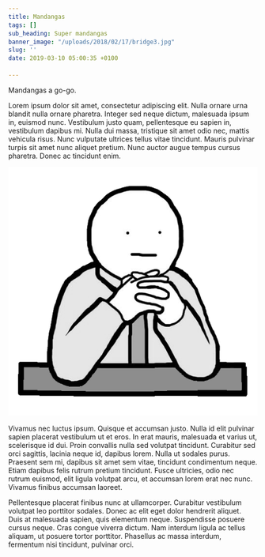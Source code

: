 ```yaml
---
title: Mandangas
tags: []
sub_heading: Super mandangas
banner_image: "/uploads/2018/02/17/bridge3.jpg"
slug: ''
date: 2019-03-10 05:00:35 +0100

---
```

Mandangas a go-go.

Lorem ipsum dolor sit amet, consectetur adipiscing elit. Nulla ornare urna blandit nulla ornare pharetra. Integer sed neque dictum, malesuada ipsum in, euismod nunc. Vestibulum justo quam, pellentesque eu sapien in, vestibulum dapibus mi. Nulla dui massa, tristique sit amet odio nec, mattis vehicula risus. Nunc vulputate ultrices tellus vitae tincidunt. Mauris pulvinar turpis sit amet nunc aliquet pretium. Nunc auctor augue tempus cursus pharetra. Donec ac tincidunt enim.

![](/uploads/2019/02/03/oh-fuck-me.png)

Vivamus nec luctus ipsum. Quisque et accumsan justo. Nulla id elit pulvinar sapien placerat vestibulum ut et eros. In erat mauris, malesuada et varius ut, scelerisque id dui. Proin convallis nulla sed volutpat tincidunt. Curabitur sed orci sagittis, lacinia neque id, dapibus lorem. Nulla ut sodales purus. Praesent sem mi, dapibus sit amet sem vitae, tincidunt condimentum neque. Etiam dapibus felis rutrum pretium tincidunt. Fusce ultricies, odio nec rutrum euismod, elit ligula volutpat arcu, et accumsan lorem erat nec nunc. Vivamus finibus accumsan laoreet.

Pellentesque placerat finibus nunc at ullamcorper. Curabitur vestibulum volutpat leo porttitor sodales. Donec ac elit eget dolor hendrerit aliquet. Duis at malesuada sapien, quis elementum neque. Suspendisse posuere cursus neque. Cras congue viverra dictum. Nam interdum ligula ac tellus aliquam, ut posuere tortor porttitor. Phasellus ac massa interdum, fermentum nisi tincidunt, pulvinar orci.